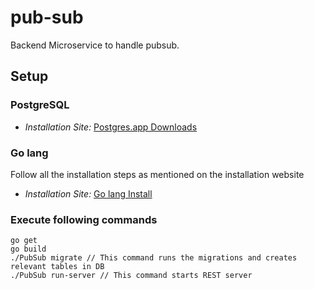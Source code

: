 # pub-sub

Backend Microservice to handle pubsub.

## Setup

### PostgreSQL
* *Installation Site:* [Postgres.app Downloads](https://postgresapp.com/downloads.html) 

### Go lang
Follow all the installation steps as mentioned on the installation website
* *Installation Site:* [Go lang Install](https://golang.org/doc/install)

### Execute following commands
```cassandraql
go get
go build
./PubSub migrate // This command runs the migrations and creates relevant tables in DB
./PubSub run-server // This command starts REST server
```
